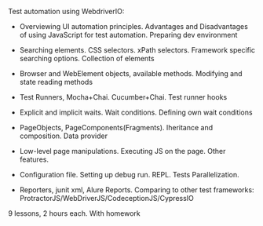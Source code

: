 Test automation using WebdriverIO:
- Overviewing UI automation principles. Advantages and Disadvantages of using JavaScript for test automation. Preparing dev environment

- Searching elements. CSS selectors. xPath selectors. Framework specific searching options. Collection of elements

- Browser and WebElement objects, available methods. Modifying and state reading methods

- Test Runners, Mocha+Chai. Cucumber+Chai. Test runner hooks

- Explicit and implicit waits. Wait conditions. Defining own
 wait conditions

- PageObjects, PageComponents(Fragments). Iheritance and composition. Data provider

- Low-level page manipulations. Executing JS on the page. Other features.

- Configuration file. Setting up debug run. REPL. Tests Parallelization.

- Reporters, junit xml, Alure Reports. Comparing to other test frameworks: ProtractorJS/WebDriverJS/CodeceptionJS/CypressIO

9 lessons, 2 hours each. With homework